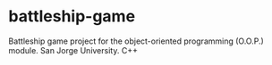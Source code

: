 # battleship-game
Battleship game project for the object-oriented programming (O.O.P.) module. San Jorge University. C++
